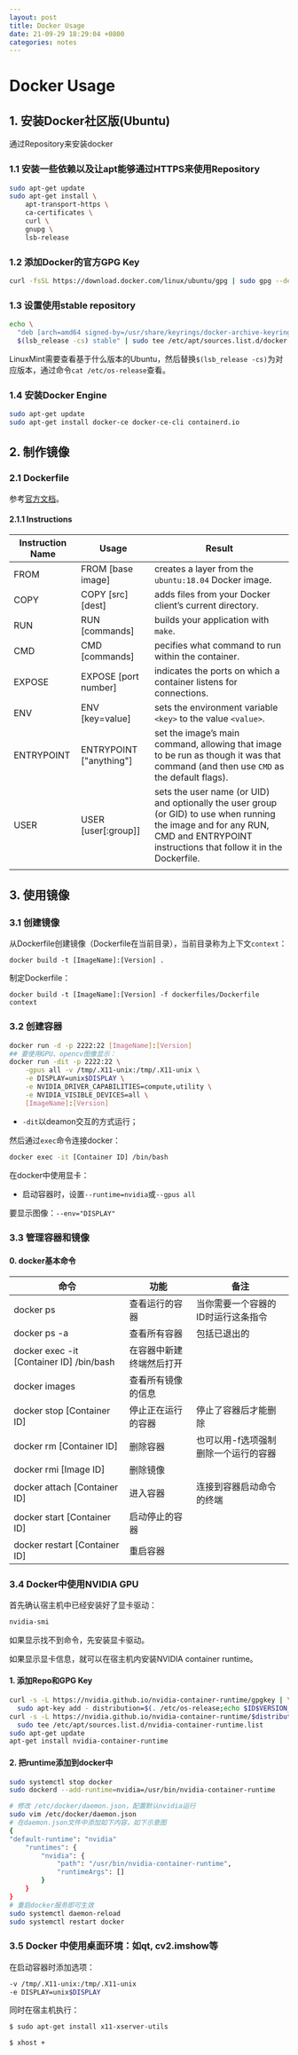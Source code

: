 ```yaml
---
layout: post
title: Docker Usage
date: 21-09-29 18:29:04 +0800
categories: notes
---
```


# Docker Usage

## 1. 安装Docker社区版(Ubuntu)

通过Repository来安装docker

### 1.1 安装一些依赖以及让apt能够通过HTTPS来使用Repository

```sh
sudo apt-get update
sudo apt-get install \
    apt-transport-https \
    ca-certificates \
    curl \
    gnupg \
    lsb-release
```



### 1.2 添加Docker的官方GPG Key

```sh
curl -fsSL https://download.docker.com/linux/ubuntu/gpg | sudo gpg --dearmor -o /usr/share/keyrings/docker-archive-keyring.gpg

```



### 1.3 设置使用stable repository

```sh
echo \
  "deb [arch=amd64 signed-by=/usr/share/keyrings/docker-archive-keyring.gpg] https://download.docker.com/linux/ubuntu \
  $(lsb_release -cs) stable" | sudo tee /etc/apt/sources.list.d/docker.list > /dev/null
```

LinuxMint需要查看基于什么版本的Ubuntu，然后替换`$(lsb_release -cs)`为对应版本，通过命令`cat /etc/os-release`查看。



### 1.4 安装Docker Engine

```sh
sudo apt-get update
sudo apt-get install docker-ce docker-ce-cli containerd.io

```





## 2. 制作镜像

### 2.1 Dockerfile

参考[官方文档](https://docs.docker.com/engine/reference/builder/)。



#### 2.1.1 Instructions

| Instruction Name | Usage                   | Result                                                       |
| ---------------- | ----------------------- | ------------------------------------------------------------ |
| FROM             | FROM [base image]       | creates a layer from the `ubuntu:18.04` Docker image.        |
| COPY             | COPY [src] [dest]       | adds files from your Docker client’s current directory.      |
| RUN              | RUN [commands]          | builds your application with `make`.                         |
| CMD              | CMD [commands]          | pecifies what command to run within the container.           |
| EXPOSE           | EXPOSE [port number]    | indicates the ports on which a container listens for connections. |
| ENV              | ENV [key=value]         | sets the environment variable `<key>` to the value `<value>`. |
| ENTRYPOINT       | ENTRYPOINT ["anything"] | set the image’s main command, allowing that image to be run as though it was that command (and then use `CMD` as the default flags). |
| USER             | USER [user[:group]]     | sets the user name (or UID) and optionally the user group (or GID) to use when running the image and for any RUN, CMD and ENTRYPOINT instructions that follow it in the Dockerfile. |
|                  |                         |                                                              |





## 3. 使用镜像

### 3.1 创建镜像

从Dockerfile创建镜像（Dockerfile在当前目录），当前目录称为上下文`context`：

`docker build -t [ImageName]:[Version] .` 

制定Dockerfile：

`docker build -t [ImageName]:[Version] -f dockerfiles/Dockerfile context`



### 3.2 创建容器

```sh
docker run -d -p 2222:22 [ImageName]:[Version]
## 要使用GPU、opencv图像显示：
docker run -dit -p 2222:22 \
	-gpus all -v /tmp/.X11-unix:/tmp/.X11-unix \
	-e DISPLAY=unix$DISPLAY \
	-e NVIDIA_DRIVER_CAPABILITIES=compute,utility \
	-e NVIDIA_VISIBLE_DEVICES=all \
	[ImageName]:[Version]
```

-   `-dit`以deamon交互的方式运行；

然后通过`exec`命令连接docker：

```sh
docker exec -it [Container ID] /bin/bash
```



在docker中使用显卡：

-   启动容器时，设置`--runtime=nvidia`或`--gpus all`

要显示图像：`--env="DISPLAY"`



### 3.3 管理容器和镜像

#### 0. docker基本命令

| 命令                                     | 功能                     | 备注                                 |
| ---------------------------------------- | ------------------------ | ------------------------------------ |
| docker ps                                | 查看运行的容器           | 当你需要一个容器的ID时运行这条指令   |
| docker ps -a                             | 查看所有容器             | 包括已退出的                         |
| docker exec -it [Container ID] /bin/bash | 在容器中新建终端然后打开 |                                      |
| docker images                            | 查看所有镜像的信息       |                                      |
| docker stop [Container ID]               | 停止正在运行的容器       | 停止了容器后才能删除                 |
| docker rm [Container ID]                 | 删除容器                 | 也可以用-f选项强制删除一个运行的容器 |
| docker rmi [Image ID]                    | 删除镜像                 |                                      |
| docker attach [Container ID]             | 进入容器                 | 连接到容器启动命令的终端             |
| docker start [Container ID]              | 启动停止的容器           |                                      |
| docker restart [Container ID]            | 重启容器                 |                                      |



### 3.4 Docker中使用NVIDIA GPU

首先确认宿主机中已经安装好了显卡驱动：

```sh
nvidia-smi
```

如果显示找不到命令，先安装显卡驱动。

如果显示显卡信息，就可以在宿主机内安装NVIDIA container runtime。

#### 1. 添加Repo和GPG Key

```sh
curl -s -L https://nvidia.github.io/nvidia-container-runtime/gpgkey | \
  sudo apt-key add - distribution=$(. /etc/os-release;echo $ID$VERSION_ID)
curl -s -L https://nvidia.github.io/nvidia-container-runtime/$distribution/nvidia-container-runtime.list | \
  sudo tee /etc/apt/sources.list.d/nvidia-container-runtime.list
sudo apt-get update
apt-get install nvidia-container-runtime
```



#### 2. 把runtime添加到docker中

```sh
sudo systemctl stop docker
sudo dockerd --add-runtime=nvidia=/usr/bin/nvidia-container-runtime

# 修改 /etc/docker/daemon.json，配置默认nvidia运行
sudo vim /etc/docker/daemon.json 
# 在daemon.json文件中添加如下内容，如下示意图
{
"default-runtime": "nvidia"
    "runtimes": {
        "nvidia": {
            "path": "/usr/bin/nvidia-container-runtime",
            "runtimeArgs": []
        }
    }
}
# 重启docker服务即可生效
sudo systemctl daemon-reload
sudo systemctl restart docker

```



### 3.5 Docker 中使用桌面环境：如qt, cv2.imshow等

在启动容器时添加选项：

```sh
-v /tmp/.X11-unix:/tmp/.X11-unix
-e DISPLAY=unix$DISPLAY
```

同时在宿主机执行：

```sh
$ sudo apt-get install x11-xserver-utils

$ xhost +
```

